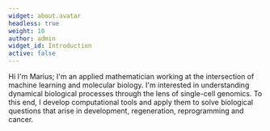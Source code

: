 ```yaml
---
widget: about.avatar
headless: true
weight: 10
author: admin
widget_id: Introduction
active: false
---
```


Hi I'm Marius; I'm an applied mathematician working at the intersection of
machine learning and molecular biology. I'm interested in understanding
dynamical biological processes through the lens of single-cell genomics. To this
end, I develop computational tools and apply them to solve biological questions
that arise in development, regeneration, reprogramming and cancer.
